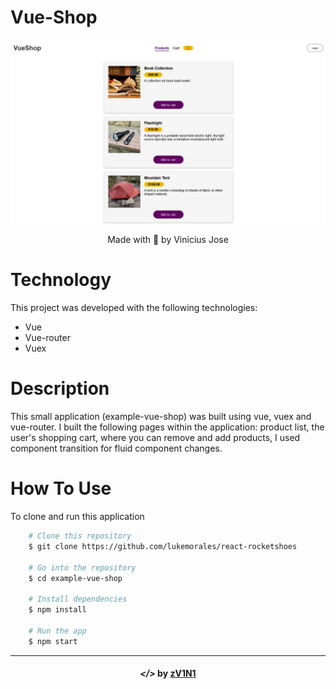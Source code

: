 <h1 >
    Vue-Shop
</h1>

<div align="center">
    <img src="./public/github/vue_shop.png" alt="vue-shop"> 
</div>

<p align="center" target="_blank">
    Made with 💜 by Vinicius Jose
</p>


# Technology
<p>
    This project was developed with the following technologies:
</p>

- Vue
- Vue-router
- Vuex

# Description
This small application (example-vue-shop) was built using vue, vuex and vue-router. I built the following pages within the application: product list, the user's shopping cart, where you can remove and add products, I used component transition for fluid component changes.

# How To Use
To clone and run this application

```bash
    # Clone this repository
    $ git clone https://github.com/lukemorales/react-rocketshoes

    # Go into the repository
    $ cd example-vue-shop

    # Install dependencies
    $ npm install

    # Run the app
    $ npm start

```

---

<h4 align="center"> <em>&lt;/&gt;</em> by <a href="https://github.com/zV1N1" target="_blank">zV1N1</a> </h4>